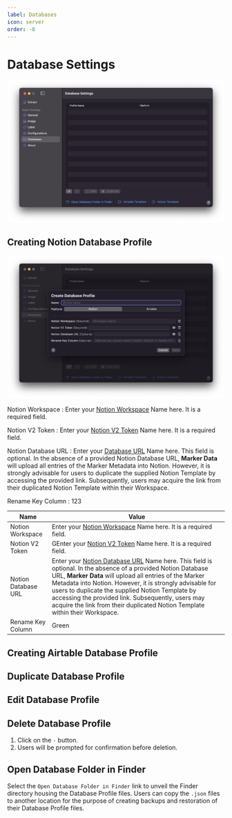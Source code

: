 ```yaml
---
label: Databases
icon: server
order: -8
---
```

# Database Settings

![Database Settings](/assets/md-database-settings.png)

## Creating Notion Database Profile

![Create Notion Profile](/assets/md-database-settings_01.png)

Notion Workspace
:	Enter your [Notion Workspace](/databases/notion-prerequisite#obtain-your-workspace-name) Name here. It is a required field. 

Notion V2 Token
:	Enter your [Notion V2 Token](/databases/notion-prerequisite#obtain-your-session-token) Name here. It is a required field. 

Notion Database URL
:	Enter your [Database URL](/databases/notion-prerequisite##obtain-your-database-url) Name here. This field is optional. In the absence of a provided Notion Database URL, **Marker Data** will upload all entries of the Marker Metadata into Notion. However, it is strongly advisable for users to duplicate the supplied Notion Template by accessing the provided link. Subsequently, users may acquire the link from their duplicated Notion Template within their Workspace.

Rename Key Column
:	123

Name   | Value
---    | ---
Notion Workspace | Enter your [Notion Workspace](/databases/notion-prerequisite#obtain-your-workspace-name) Name here. It is a required field. 
Notion V2 Token | GEnter your [Notion V2 Token](/databases/notion-prerequisite#obtain-your-session-token) Name here. It is a required field. 
Notion Database URL | Enter your [Notion Database URL](/databases/notion-prerequisite##obtain-your-database-url) Name here. This field is optional. In the absence of a provided Notion Database URL, **Marker Data** will upload all entries of the Marker Metadata into Notion. However, it is strongly advisable for users to duplicate the supplied Notion Template by accessing the provided link. Subsequently, users may acquire the link from their duplicated Notion Template within their Workspace.
Rename Key Column | Green

## Creating Airtable Database Profile

## Duplicate Database Profile

## Edit Database Profile

## Delete Database Profile

1. Click on the `-` button.
2. Users will be prompted for confirmation before deletion.

## Open Database Folder in Finder

Select the `Open Database Folder in Finder` link to unveil the Finder directory housing the Database Profile files. Users can copy the `.json` files to another location for the purpose of creating backups and restoration of their Database Profile files.